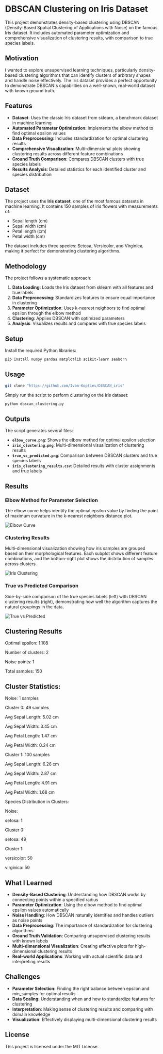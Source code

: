 # DBSCAN Clustering on Iris Dataset

This project demonstrates density-based clustering using DBSCAN (Density-Based Spatial Clustering of Applications with Noise) on the famous Iris dataset. It includes automated parameter optimization and comprehensive visualization of clustering results, with comparison to true species labels.

## Motivation

I wanted to explore unsupervised learning techniques, particularly density-based clustering algorithms that can identify clusters of arbitrary shapes and handle noise effectively. The Iris dataset provides a perfect opportunity to demonstrate DBSCAN's capabilities on a well-known, real-world dataset with known ground truth.

## Features

- **Dataset**: Uses the classic Iris dataset from sklearn, a benchmark dataset in machine learning
- **Automated Parameter Optimization**: Implements the elbow method to find optimal epsilon values
- **Data Preprocessing**: Includes standardization for optimal clustering results
- **Comprehensive Visualization**: Multi-dimensional plots showing clustering results across different feature combinations
- **Ground Truth Comparison**: Compares DBSCAN clusters with true species labels
- **Results Analysis**: Detailed statistics for each identified cluster and species distribution

## Dataset

The project uses the **Iris dataset**, one of the most famous datasets in machine learning. It contains 150 samples of iris flowers with measurements of:
- Sepal length (cm)
- Sepal width (cm) 
- Petal length (cm)
- Petal width (cm)

The dataset includes three species: Setosa, Versicolor, and Virginica, making it perfect for demonstrating clustering algorithms.

## Methodology

The project follows a systematic approach:

1. **Data Loading**: Loads the Iris dataset from sklearn with all features and true labels
2. **Data Preprocessing**: Standardizes features to ensure equal importance in clustering
3. **Parameter Optimization**: Uses k-nearest neighbors to find optimal epsilon through the elbow method
4. **Clustering**: Applies DBSCAN with optimized parameters
5. **Analysis**: Visualizes results and compares with true species labels

## Setup

Install the required Python libraries:

```bash
pip install numpy pandas matplotlib scikit-learn seaborn
```

## Usage

```bash
git clone "https://github.com/Ivan-Koptiev/DBSCAN_iris"
```

Simply run the script to perform clustering on the Iris dataset:

```bash
python dbscan_clustering.py
```

## Outputs

The script generates several files:

- **`elbow_curve.png`**: Shows the elbow method for optimal epsilon selection
- **`iris_clustering.png`**: Multi-dimensional visualization of clustering results
- **`true_vs_predicted.png`**: Comparison between DBSCAN clusters and true species labels
- **`iris_clustering_results.csv`**: Detailed results with cluster assignments and true labels

## Results

### Elbow Method for Parameter Selection
The elbow curve helps identify the optimal epsilon value by finding the point of maximum curvature in the k-nearest neighbors distance plot.

![Elbow Curve](elbow_curve.png)

### Clustering Results
Multi-dimensional visualization showing how iris samples are grouped based on their morphological features. Each subplot shows different feature combinations, and the bottom-right plot shows the distribution of samples across clusters.

![Iris Clustering](iris_clustering.png)

### True vs Predicted Comparison
Side-by-side comparison of the true species labels (left) with DBSCAN clustering results (right), demonstrating how well the algorithm captures the natural groupings in the data.

![True vs Predicted](true_vs_predicted.png)


## Clustering Results

Optimal epsilon: 1.108

Number of clusters: 2

Noise points: 1

Total samples: 150


## Cluster Statistics:

Noise: 1 samples

Cluster 0: 49 samples

  Avg Sepal Length: 5.02 cm

  Avg Sepal Width: 3.45 cm

  Avg Petal Length: 1.47 cm

  Avg Petal Width: 0.24 cm

Cluster 1: 100 samples

  Avg Sepal Length: 6.26 cm

  Avg Sepal Width: 2.87 cm

  Avg Petal Length: 4.91 cm

  Avg Petal Width: 1.68 cm

Species Distribution in Clusters:

Noise:

  setosa: 1

Cluster 0:

  setosa: 49

Cluster 1:

  versicolor: 50

  virginica: 50

## What I Learned

- **Density-Based Clustering**: Understanding how DBSCAN works by connecting points within a specified radius
- **Parameter Optimization**: Using the elbow method to find optimal epsilon values automatically
- **Noise Handling**: How DBSCAN naturally identifies and handles outliers as noise points
- **Data Preprocessing**: The importance of standardization for clustering algorithms
- **Ground Truth Validation**: Comparing unsupervised clustering results with known labels
- **Multi-dimensional Visualization**: Creating effective plots for high-dimensional clustering results
- **Real-world Applications**: Working with actual scientific data and interpreting results

## Challenges

- **Parameter Selection**: Finding the right balance between epsilon and min_samples for optimal results
- **Data Scaling**: Understanding when and how to standardize features for clustering
- **Interpretation**: Making sense of clustering results and comparing with domain knowledge
- **Visualization**: Effectively displaying multi-dimensional clustering results

## License

This project is licensed under the MIT License.
